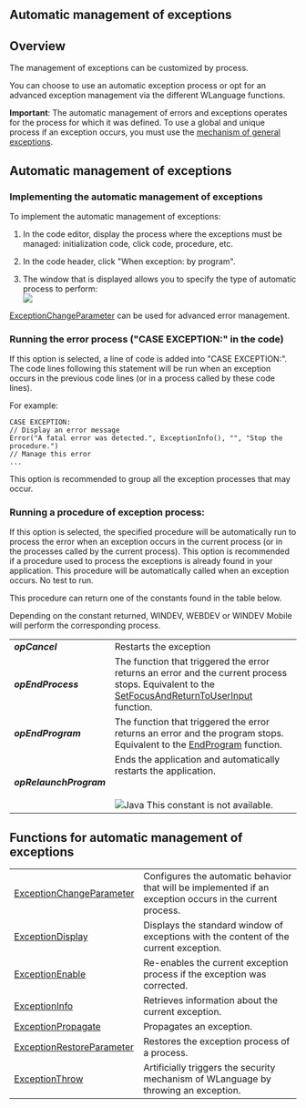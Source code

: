 


## Automatic management of exceptions
			



<a name="NOTE1"></a>
<a name="NOTE1_1"></a>


## Overview
<a name="overview_ELTTEXTE000159"></a>
The management of exceptions can be customized by process.

You can choose to use an automatic exception process or opt for an advanced exception management via the different WLanguage functions.

**Important**: The automatic management of errors and exceptions operates for the process for which it was defined. To use a global and unique process if an exception occurs, you must use the [mechanism of general exceptions](../WDLang1/3034001.md).




<a name="NOTE2"></a>
<a name="NOTE2_1"></a>


## Automatic management of exceptions
<a name="automatic_management_exceptions_ELTTEXTE000183"></a>


### Implementing the automatic management of exceptions
<a name="implementing_the_automatic_management_exceptions_ELTPARAGRAPHE000042"></a>

To implement the automatic management of exceptions: 

1. In the code editor, display the process where the exceptions must be managed: initialization code, click code, procedure, etc.

2. In the code header, click "When exception: by program".

3. The window that is displayed allows you to specify the type of automatic process to perform:
	<br>![](https://doc.pcsoft.fr/en-US/images/image.awp?langid=3&name=Exception_auto_1.gif&type=thumb)





[ExceptionChangeParameter](../WDLang1/3034007.md) can be used for advanced error management.
<a name="NOTE2_2"></a>


### Running the error process ("CASE EXCEPTION:" in the code)
<a name="running_the_error_process_case_exception_the_code_ELTPARAGRAPHE000059"></a>

If this option is selected, a line of code is added into "CASE EXCEPTION:". The code lines following this statement will be run when an exception occurs in the previous code lines (or in a process called by these code lines).

For example:


```wl
CASE EXCEPTION:
// Display an error message
Error("A fatal error was detected.", ExceptionInfo(), "", "Stop the procedure.")
// Manage this error
...
```
This option is recommended to group all the exception processes that may occur.
<a name="NOTE2_3"></a>


### Running a procedure of exception process:
<a name="running_procedure_exception_process_ELTPARAGRAPHE000071"></a>

If this option is selected, the specified procedure will be automatically run to process the error when an exception occurs in the current process (or in the processes called by the current process). This option is recommended if a procedure used to process the exceptions is already found in your application. This procedure will be automatically called when an exception occurs. No test to run.

This procedure can return one of the constants found in the table below.

Depending on the constant returned, WINDEV, WEBDEV or WINDEV Mobile will perform the corresponding process.


|   |   |
| --- | --- |
| ***opCancel*** | Restarts the exception |
| ***opEndProcess*** | The function that triggered the error returns an error and the current process stops. Equivalent to the [SetFocusAndReturnToUserInput](../WDLang1/1410088107.md) function. |
| ***opEndProgram*** | The function that triggered the error returns an error and the program stops. Equivalent to the [EndProgram](../WDLang1/3013033.md) function. |
| ***opRelaunchProgram*** | Ends the application and automatically restarts the application.<br><br><br>![Java](https://doc.pcsoft.fr/ext/images/us/JAVA.png) This constant is not available. |



<a name="NOTE3"></a>
<a name="NOTE3_1"></a>


## Functions for automatic management of exceptions
<a name="functions_for_automatic_management_exceptions_ELTTEXTE000219"></a>



|   |   |
| --- | --- |
| [ExceptionChangeParameter](../WDLang1/3034007.md) | Configures the automatic behavior that will be implemented if an exception occurs in the current process. |
| [ExceptionDisplay](../WDLang1/1000019408.md) | Displays the standard window of exceptions with the content of the current exception. |
| [ExceptionEnable](../WDLang1/3034002.md) | Re-enables the current exception process if the exception was corrected. |
| [ExceptionInfo](../WDLang1/3034006.md) | Retrieves information about the current exception. |
| [ExceptionPropagate](../WDLang1/3034014.md) | Propagates an exception. |
| [ExceptionRestoreParameter](../WDLang1/3034008.md) | Restores the exception process of a process. |
| [ExceptionThrow](../WDLang1/3034005.md) | Artificially triggers the security mechanism of WLanguage by throwing an exception. |






